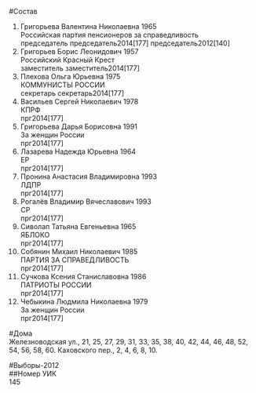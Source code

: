 #Состав  
1. Григорьева Валентина Николаевна 1965  
    Российская партия пенсионеров за справедливость  
    председатель председатель2014[177] председатель2012[140]  
2. Григорьев Борис Леонидович 1957  
    Российский Красный Крест  
    заместитель заместитель2014[177]  
3. Плехова Ольга Юрьевна 1975  
    КОММУНИСТЫ РОССИИ  
    секретарь секретарь2014[177]  
4. Васильев Сергей Николаевич 1978  
    КПРФ  
    прг2014[177]  
5. Григорьева Дарья Борисовна 1991  
    За женщин России  
    прг2014[177]  
6. Лазарева Надежда Юрьевна 1964  
    ЕР  
    прг2014[177]  
7. Пронина Анастасия Владимировна 1993  
    ЛДПР  
    прг2014[177]  
8. Рогалёв Владимир Вячеславович 1993  
    СР  
    прг2014[177]  
9. Сиволап Татьяна Евгеньевна 1965  
    ЯБЛОКО  
    прг2014[177]  
10. Собянин Михаил Николаевич 1985  
    ПАРТИЯ ЗА СПРАВЕДЛИВОСТЬ  
    прг2014[177]  
11. Сучкова Ксения Станиславовна 1986  
    ПАТРИОТЫ РОССИИ  
    прг2014[177]  
12. Чебыкина Людмила Николаевна 1979  
    За женщин России  
    прг2014[177]  
  
#Дома  
Железноводская ул.,     21, 25, 27, 29, 31, 33, 35, 38, 40, 42, 44, 46, 48, 52, 54, 56, 58, 60. Каховского пер.,     2, 4, 6, 8, 10.  
  
#Выборы-2012  
##Номер УИК  
145  
